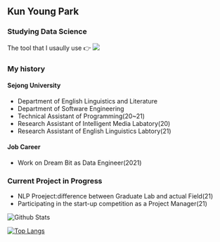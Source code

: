 ## Kun Young Park

### Studying Data Science

The tool that I usaully use 👉 <img src="https://img.shields.io/badge/Python-3776AB?style=for-the-badge&logo=python&logoColor=white" /> 

### My history
#### Sejong University
- Department of English Linguistics and Literature
- Department of Software Engineering
- Technical Assistant of Programming(20~21)
- Research Assistant of Intelligent Media Labatory(20)
- Research Assistant of English Linguistics Labtory(21)
#### Job Career
- Work on Dream Bit as Data Engineer(2021)


### Current Project in Progress 
- NLP Proeject:difference between Graduate Lab and actual Field(21)
- Participating in the start-up competition as a Project Manager(21) 


![Github Stats](https://github-readme-stats.vercel.app/api?username=ceroopark&show_icons=true)

[![Top Langs](https://github-readme-stats.vercel.app/api/top-langs/?username=ceroopark)](https://github.com/anuraghazra/github-readme-stats)
